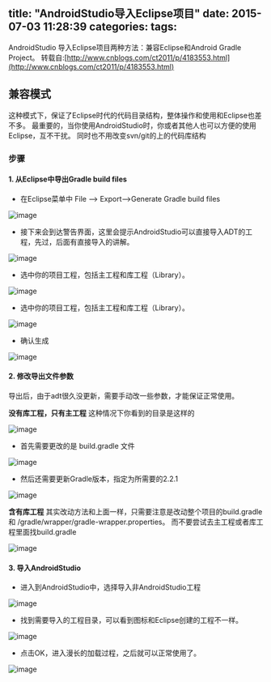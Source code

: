 title: "AndroidStudio导入Eclipse项目"
date: 2015-07-03 11:28:39
categories:
tags:
---
AndroidStudio 导入Eclipse项目两种方法：兼容Eclipse和Android Gradle Project。
转载自:[http://www.cnblogs.com/ct2011/p/4183553.html](http://www.cnblogs.com/ct2011/p/4183553.html)


## 兼容模式
这种模式下，保证了Eclipse时代的代码目录结构，整体操作和使用和Eclipse也差不多。
最重要的，当你使用AndroidStudio时，你或者其他人也可以方便的使用Eclipse，互不干扰。
同时也不用改变svn/git的上的代码库结构

### 步骤

#### 1. 从Eclipse中导出Gradle build files

- 在Eclipse菜单中 File --> Export-->Generate Gradle build files

![image](/img/studio_eclipse_1.png)

- 接下来会到达警告界面，这里会提示AndroidStudio可以直接导入ADT的工程，先过，后面有直接导入的讲解。

![image](/img/studio_eclipse_2.png)

- 选中你的项目工程，包括主工程和库工程（Library）。

![image](/img/studio_eclipse_3.png)

- 选中你的项目工程，包括主工程和库工程（Library）。

![image](/img/studio_eclipse_4.png)

- 确认生成

![image](/img/studio_eclipse_5.png)
#### 2. 修改导出文件参数
导出后，由于adt很久没更新，需要手动改一些参数，才能保证正常使用。

**没有库工程，只有主工程**
这种情况下你看到的目录是这样的

![image](/img/studio_eclipse_6.png)

- 首先需要更改的是 build.gradle 文件

![image](/img/studio_eclipse_7.png)

- 然后还需要更新Gradle版本，指定为所需要的2.2.1

![image](/img/studio_eclipse_8.png)

**含有库工程**
其实改动方法和上面一样，只需要注意是改动整个项目的build.gradle和 /gradle/wrapper/gradle-wrapper.properties。
而不要尝试去主工程或者库工程里面找build.gradle

![image](/img/studio_eclipse_9.png)

#### 3. 导入AndroidStudio
- 进入到AndroidStudio中，选择导入非AndroidStudio工程

![image](/img/studio_eclipse_10.png)

- 找到需要导入的工程目录，可以看到图标和Eclipse创建的工程不一样。

![image](/img/studio_eclipse_11.png)

- 点击OK，进入漫长的加载过程，之后就可以正常使用了。

![image](/img/studio_eclipse_12.png)
